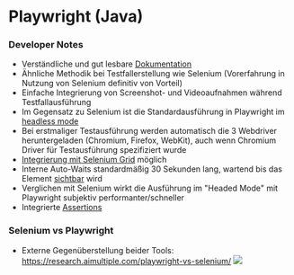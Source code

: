 # Playwright (Java)

### Developer Notes
- Verständliche und gut lesbare [Dokumentation](https://playwright.dev/java/docs/intro)
- Ähnliche Methodik bei Testfallerstellung wie Selenium (Vorerfahrung in Nutzung von Selenium definitiv von Vorteil)
- Einfache Integrierung von Screenshot- und Videoaufnahmen während Testfallausführung
- Im Gegensatz zu Selenium ist die Standardausführung in Playwright im [headless mode](https://playwright.dev/java/docs/debug#headed-mode)
- Bei erstmaliger Testausführung werden automatisch die 3 Webdriver heruntergeladen (Chromium, Firefox, WebKit), auch wenn Chromium Driver für Testausführung spezifiziert wurde
- [Integrierung mit Selenium Grid](https://playwright.dev/java/docs/selenium-grid#introduction) möglich
- Interne Auto-Waits standardmäßig 30 Sekunden lang, wartend bis das Element [sichtbar](https://playwright.dev/java/docs/actionability#visible) wird
- Verglichen mit Selenium wirkt die Ausführung im "Headed Mode" mit Playwright subjektiv performanter/schneller
- Integrierte [Assertions](https://playwright.dev/java/docs/test-assertions)

### Selenium vs Playwright

- Externe Gegenüberstellung beider Tools: https://research.aimultiple.com/playwright-vs-selenium/ ![](https://images.surferseo.art/8ae3af47-c68e-4426-942e-82ad6d6b65d4.png)